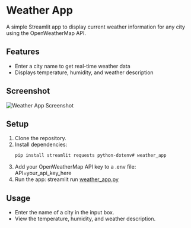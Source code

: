 
# Weather App

A simple Streamlit app to display current weather information for any city using the OpenWeatherMap API.

## Features

- Enter a city name to get real-time weather data
- Displays temperature, humidity, and weather description

## Screenshot
![Weather App Screenshot](image\result.png.png)

## Setup

1. Clone the repository.
2. Install dependencies:
   ```sh
   pip install streamlit requests python-dotenv# weather_app

3. Add your OpenWeatherMap API key to a .env file:
   API=your_api_key_here
4. Run the app:
streamlit run [weather_app.py](http://_vscodecontentref_/0)   

## Usage
- Enter the name of a city in the input box.
- View the temperature, humidity, and weather description.